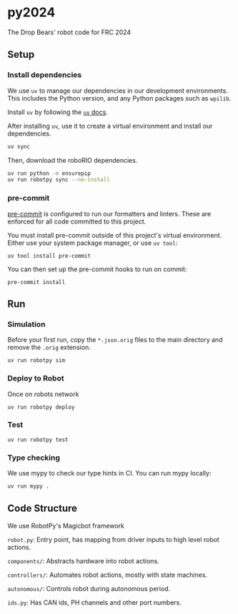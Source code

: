 # py2024

The Drop Bears' robot code for FRC 2024

## Setup

### Install dependencies

We use `uv` to manage our dependencies in our development environments.
This includes the Python version, and any Python packages such as `wpilib`.

Install `uv` by following the [`uv` docs](https://docs.astral.sh/uv/).

After installing `uv`, use it to create a virtual environment and install our dependencies.

```sh
uv sync
```

Then, download the roboRIO dependencies.

```sh
uv run python -m ensurepip
uv run robotpy sync --no-install
```

### pre-commit

[pre-commit][] is configured to run our formatters and linters.
These are enforced for all code committed to this project.

You must install pre-commit outside of this project's virtual environment.
Either use your system package manager, or use `uv tool`:

```
uv tool install pre-commit
```

You can then set up the pre-commit hooks to run on commit:
```
pre-commit install
```

[pre-commit]: https://pre-commit.com

## Run

### Simulation

Before your first run, copy the `*.json.orig` files to the main directory and remove the `.orig` extension.

```
uv run robotpy sim
```

### Deploy to Robot

Once on robots network

```
uv run robotpy deploy
```

### Test

```
uv run robotpy test
```

### Type checking

We use mypy to check our type hints in CI. You can run mypy locally:

```sh
uv run mypy .
```

## Code Structure

We use RobotPy's Magicbot framework

`robot.py`: Entry point, has mapping from driver inputs to high level robot actions.

`components/`: Abstracts hardware into robot actions.

`controllers/`: Automates robot actions, mostly with state machines.

`autonomous/`: Controls robot during autonomous period.

`ids.py`: Has CAN ids, PH channels and other port numbers.
